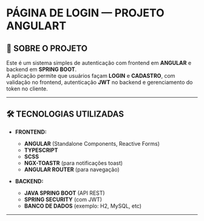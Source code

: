 # **PÁGINA DE LOGIN — PROJETO ANGULART**

## 🚀 **SOBRE O PROJETO**

Este é um sistema simples de autenticação com frontend em **ANGULAR** e backend em **SPRING BOOT**.  
A aplicação permite que usuários façam **LOGIN** e **CADASTRO**, com validação no frontend, autenticação **JWT** no backend e gerenciamento do token no cliente.

---

## 🛠 **TECNOLOGIAS UTILIZADAS**

- **FRONTEND:**  
  - **ANGULAR** (Standalone Components, Reactive Forms)  
  - **TYPESCRIPT**  
  - **SCSS**  
  - **NGX-TOASTR** (para notificações toast)  
  - **ANGULAR ROUTER** (para navegação)  

- **BACKEND:**  
  - **JAVA SPRING BOOT** (API REST)  
  - **SPRING SECURITY** (com JWT)  
  - **BANCO DE DADOS** (exemplo: H2, MySQL, etc)  

---


